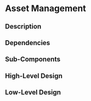 # Asset Management

## Description

## Dependencies

## Sub-Components

## High-Level Design

## Low-Level Design
